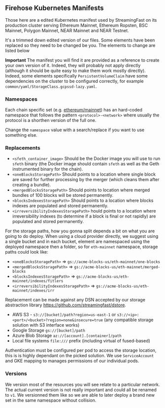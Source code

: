 ## Firehose Kubernetes Manifests

Those here are a edited Kubernetes manifest used by StreamingFast on its production cluster serving Ethereum Mainnet,
Ethereum Ropsten, BSC Mainnet, Polygon Mainnet, NEAR Mainnet and NEAR Testnet.

It's a trimmed down edited version of our files. Some elements have been replaced so they need to be changed
be you. The elements to change are listed below

**Important** The manifest you will find it are provided as a reference to create your own version of it. Indeed,
they will probably not apply directly (although it should be quite easy to make them work mostly directly). Indeed,
some elements specifically `PersistentVolumeClaim` have some dependencies on the cluster to be configured correctly,
for example `common/yaml/StorageClass.gcpssd-lazy.yaml`.

### Namespaces

Each chain specific set (e.g. [ethereum/mainnet](./ethereum/mainnet)) has an hard-coded namespace that follows the
pattern `<protocol>-<network>` where usually the protocol is a shorthen version of the full one.

Change the `namespace` value with a search/replace if you want to use something else.

### Replacements

- `<sfeth_container_image>` Should be the Docker image you will use to run `sfeth` binary (the Docker image should contain `sfeth` as well as the Geth instrumented binary for the chain).
- `<oneBlocksStoragePath>` Should points to a location where single block are saved for further processing by the merger (which cleans them after creating a bundle).
- `<mergedBlocksStoragePath>` Should points to location where merged bundles of 100 blocks will be stored permanently.
- `<blocksIndexesStoragePath>` Should points to a location where blocks indexes are populated and stored permanently.
- `<irreversibilityIndexesStoragePath>` hould points to a location where irreversibility indexes (to determine if a block is final or not rapidly) are populated and stored permanently.

For the storage paths, how you gonna split depends a bit on what you are going to do deploy. When using a cloud provider directly,
we suggest using a single bucket and in each bucket, element are namespaced using the deployed namespace then a folder, so for
`eth-mainnet` namespace, storage paths could look like:

- `<oneBlocksStoragePath>` => `gs://acme-blocks-us/eth-mainnet/one-blocks`
- `<mergedBlocksStoragePath>` => `gs://acme-blocks-us/eth-mainnet/merged-blocks`
- `<blocksIndexesStoragePath>` => `gs://acme-blocks-us/eth-mainnet/indexes/fitlers`
- `<irreversibilityIndexesStoragePath>` => `gs://acme-blocks-us/eth-mainnet/indexes/irr`

Replacement can be made against any DSN accepted by our storage abstraction library
https://github.com/streamingfast/dstore.

- AWS S3 - `s3://[bucket]/path?region=us-east-1` or `s3://<ip>:<port>/<bucket>?region=none&insecure=true` (any compatible storage solution with S3 interface works)
- Google Storage `gs://[bucket]/path`
- Azure Blob Storage `az://[account].[container]/path`
- Local file systems `file:///` prefix (including virtual of fused-based)

Authentication must be configured per pod to access the storage location, this is is highly dependant on the picked
solution. We use `ServiceAccount` and GKE mapping to manages permissions of our individual pods.

### Versions

We version most of the resources you will see relate to a particular network. The actual current version is not really important
and could all be renamed to `v1`. We versionned them like so we are able to later deploy a brand new set in the same namespace
without collision.